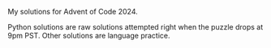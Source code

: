 My solutions for Advent of Code 2024.

Python solutions are raw solutions attempted right when the puzzle drops at 9pm PST. Other solutions are language practice.
